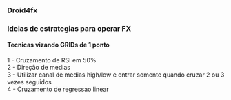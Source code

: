 ### Droid4fx

### Ideias de estrategias para operar FX

#### Tecnicas vizando GRIDs de 1 ponto

  1 - Cruzamento de RSI em 50%<br>
  2 - Direção de medias<br>
  3 - Utilizar canal de medias high/low e entrar somente quando cruzar 2 ou 3 vezes seguidos<br>
  4 - Cruzamento de regressao linear

